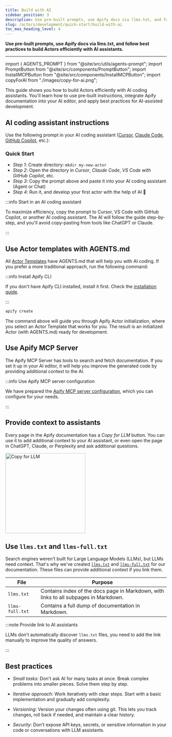 ```yaml
---
title: Build with AI
sidebar_position: 3
description: Use pre-built prompts, use Apify docs via llms.txt, and follow best practices to effective vibe coding.
slug: /actors/development/quick-start/build-with-ai
toc_max_heading_level: 4
---
```


**Use pre-built prompts, use Apify docs via llms.txt, and follow best practices to build Actors efficiently with AI assistants.**

---

import { AGENTS_PROMPT } from "@site/src/utils/agents-prompt";
import PromptButton from "@site/src/components/PromptButton";
import InstallMCPButton from "@site/src/components/InstallMCPButton";
import copyForAI from "./images/copy-for-ai.png";

This guide shows you how to build Actors efficiently with AI coding assistants. You'll learn how to use pre-built instructions, integrate Apify documentation into your AI editor, and apply best practices for AI-assisted development.

## AI coding assistant instructions

Use the following prompt in your AI coding assistant ([Cursor](https://www.cursor.com/), [Claude Code](https://www.claude.com/product/claude-code), [GitHub Copilot](https://github.com/features/copilot), etc.):

<PromptButton prompt={AGENTS_PROMPT} title="Use pre-built prompt for your AI coding assistant" />

### Quick Start

- _Step 1_: Create directory: `mkdir my-new-actor`
- _Step 2_: Open the directory in _Cursor_, _Claude Code_, _VS Code with GitHub Copilot_, etc.
- _Step 3_: Copy the prompt above and paste it into your AI coding assistant (Agent or Chat)
- _Step 4_: Run it, and develop your first actor with the help of AI 🎉

:::info Start in an AI coding assistant

To maximize efficiency, copy the prompt to Cursor, VS Code with GitHub Copilot, or another AI coding assistant. The AI will follow the guide step-by-step, and you'll avoid copy-pasting from tools like ChatGPT or Claude.

:::

## Use Actor templates with AGENTS.md

All [Actor Templates](https://apify.com/templates) have AGENTS.md that will help you with AI coding. If you prefer a more traditional approach, run the following command:

:::info Install Apify CLI

If you don't have Apify CLI installed, install it first. Check the [installation guide](/cli/docs/installation).

:::

```bash
apify create
```

The command above will guide you through Apify Actor initialization, where you select an Actor Template that works for you. The result is an initialized Actor (with AGENTS.md) ready for development.

## Use Apify MCP Server

The Apify MCP Server has tools to search and fetch documentation. If you set it up in your AI editor, it will help you improve the generated code by providing additional context to the AI.

:::info Use Apify MCP server configuration

We have prepared the [Apify MCP server configuration](https://mcp.apify.com/), which you can configure for your needs.

:::

## Provide context to assistants

Every page in the Apify documentation has a _Copy for LLM_ button. You can use it to add additional context to your AI assistant, or even open the page in ChatGPT, Claude, or Perplexity and ask additional questions.

<img src={copyForAI} alt="Copy for LLM" width="250" />

## Use `llms.txt` and `llms-full.txt`

Search engines weren't built for Large Language Models (LLMs), but LLMs need context. That's why we've created [`llms.txt`](https://docs.apify.com/llms.txt) and [`llms-full.txt`](https://docs.apify.com/llms-full.txt) for our documentation. These files can provide additional context if you link them.

<table>
  <thead>
    <tr>
      <th>File</th>
      <th>Purpose</th>
    </tr>
  </thead>
  <tbody>
    <tr>
      <td><code>llms.txt</code></td>
      <td>Contains index of the docs page in Markdown, with links to all subpages in Markdown.</td>
    </tr>
    <tr>
      <td>
        <code style={{ whiteSpace: 'nowrap' }}>llms-full.txt</code>
      </td>
      <td>Contains a full dump of documentation in Markdown.</td>
    </tr>
  </tbody>
</table>

:::note Provide link to AI assistants

LLMs don't automatically discover `llms.txt` files, you need to add the link manually to improve the quality of answers.

:::

## Best practices

- _Small tasks_: Don't ask AI for many tasks at once. Break complex problems into smaller pieces. Solve them step by step.

- _Iterative approach_: Work iteratively with clear steps. Start with a basic implementation and gradually add complexity.

- _Versioning_: Version your changes often using git. This lets you track changes, roll back if needed, and maintain a clear history.

- _Security_: Don't expose API keys, secrets, or sensitive information in your code or conversations with LLM assistants.
